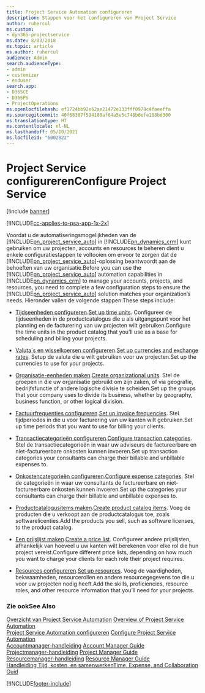 ```yaml
---
title: Project Service Automation configureren
description: Stappen voor het configureren van Project Service
author: ruhercul
ms.custom:
- dyn365-projectservice
ms.date: 8/03/2018
ms.topic: article
ms.author: ruhercul
audience: Admin
search.audienceType:
- admin
- customizer
- enduser
search.app:
- D365CE
- D365PS
- ProjectOperations
ms.openlocfilehash: ef1724bb92e62ae21472e133fff0978c4faeeffa
ms.sourcegitcommit: 40f68387f594180af64a5e5c748b6efa188bd300
ms.translationtype: HT
ms.contentlocale: nl-NL
ms.lasthandoff: 05/10/2021
ms.locfileid: "6002822"
---
```

# <a name="configure-project-service"></a><span data-ttu-id="c2d59-103">Project Service configureren</span><span class="sxs-lookup"><span data-stu-id="c2d59-103">Configure Project Service</span></span>

[!include [banner](../includes/psa-now-project-operations.md)]

[!INCLUDE[cc-applies-to-psa-app-1x-2x](../includes/cc-applies-to-psa-app-1x-2x.md)]

<span data-ttu-id="c2d59-104">Voordat u de automatiseringsmogelijkheden van de [!INCLUDE[pn_project_service_auto](../includes/pn-project-service-auto.md)] in [!INCLUDE[pn_dynamics_crm](../includes/pn-dynamics-crm.md)] kunt gebruiken om uw projecten, accounts en resources te beheren dient u enkele configuratiestappen te voltooien om ervoor te zorgen dat de [!INCLUDE[pn_project_service_auto](../includes/pn-project-service-auto.md)]-oplossing beantwoordt aan de behoeften van uw organisatie.</span><span class="sxs-lookup"><span data-stu-id="c2d59-104">Before you can use the [!INCLUDE[pn_project_service_auto](../includes/pn-project-service-auto.md)] automation capabilities in [!INCLUDE[pn_dynamics_crm](../includes/pn-dynamics-crm.md)] to manage your accounts, projects, and resources, you need to complete a few configuration steps to ensure the [!INCLUDE[pn_project_service_auto](../includes/pn-project-service-auto.md)] solution matches your organization’s needs.</span></span> <span data-ttu-id="c2d59-105">Hieronder vallen de volgende stappen:</span><span class="sxs-lookup"><span data-stu-id="c2d59-105">These steps include:</span></span>  
  
-   <span data-ttu-id="c2d59-106">[Tijdseenheden configureren](../psa/set-up-time-units.md).</span><span class="sxs-lookup"><span data-stu-id="c2d59-106">[Set up time units](../psa/set-up-time-units.md).</span></span> <span data-ttu-id="c2d59-107">Configureer de tijdseenheden in de productcatalogus die u als uitgangspunt voor het planning en de facturering van uw projecten wilt gebruiken.</span><span class="sxs-lookup"><span data-stu-id="c2d59-107">Configure the time units in the product catalog that you’ll use as a base for scheduling and billing your projects.</span></span>  
  
-   <span data-ttu-id="c2d59-108">[Valuta´s en wisselkoersen configureren](../psa/set-up-currencies-exchange-rates.md).</span><span class="sxs-lookup"><span data-stu-id="c2d59-108">[Set up currencies and exchange rates](../psa/set-up-currencies-exchange-rates.md).</span></span> <span data-ttu-id="c2d59-109">Setup de valuta die u wilt gebruiken voor uw projecten.</span><span class="sxs-lookup"><span data-stu-id="c2d59-109">Set up the currencies to use for your projects.</span></span>  
  
-   <span data-ttu-id="c2d59-110">[Organisatie-eenheden maken](../psa/create-organizational-units.md).</span><span class="sxs-lookup"><span data-stu-id="c2d59-110">[Create organizational units](../psa/create-organizational-units.md).</span></span> <span data-ttu-id="c2d59-111">Stel de groepen in die uw organisatie gebruikt om zijn zaken, of via geografie, bedrijfsfunctie of andere logische divisie te scheiden.</span><span class="sxs-lookup"><span data-stu-id="c2d59-111">Set up the groups that your company uses to divide its business, whether by geography, business function, or other logical division.</span></span>  
  
-   <span data-ttu-id="c2d59-112">[Factuurfrequenties configureren](../psa/set-up-invoice-frequencies.md).</span><span class="sxs-lookup"><span data-stu-id="c2d59-112">[Set up invoice frequencies](../psa/set-up-invoice-frequencies.md).</span></span> <span data-ttu-id="c2d59-113">Stel tijdperiodes in die u voor facturering van uw kanten wilt gebruiken.</span><span class="sxs-lookup"><span data-stu-id="c2d59-113">Set up time periods that you want to use for billing your clients.</span></span>  
  
-   <span data-ttu-id="c2d59-114">[Transactiecategorieën configureren](../psa/configure-transaction-categories.md).</span><span class="sxs-lookup"><span data-stu-id="c2d59-114">[Configure transaction categories](../psa/configure-transaction-categories.md).</span></span> <span data-ttu-id="c2d59-115">Stel de transactiecategorieën in waar uw adviseurs de factureerbare en niet-factureerbare onkosten kunnen invoeren.</span><span class="sxs-lookup"><span data-stu-id="c2d59-115">Set up transaction categories your consultants can charge their billable and unbillable expenses to.</span></span>  
  
-   <span data-ttu-id="c2d59-116">[Onkostencategorieën configureren](../psa/configure-expense-categories.md).</span><span class="sxs-lookup"><span data-stu-id="c2d59-116">[Configure expense categories](../psa/configure-expense-categories.md).</span></span> <span data-ttu-id="c2d59-117">Stel de categorieën in waar uw consultants de factureerbare en niet-factureerbare onkosten kunnen invoeren.</span><span class="sxs-lookup"><span data-stu-id="c2d59-117">Set up the categories your consultants can charge their billable and unbillable expenses to.</span></span>  
  
-   <span data-ttu-id="c2d59-118">[Productcatalogusitems maken](../psa/create-product-catalog-items.md).</span><span class="sxs-lookup"><span data-stu-id="c2d59-118">[Create product catalog items](../psa/create-product-catalog-items.md).</span></span> <span data-ttu-id="c2d59-119">Voeg de producten die u verkoopt aan de productcatalogus toe, zoals softwarelicenties.</span><span class="sxs-lookup"><span data-stu-id="c2d59-119">Add the products you sell, such as software licenses, to the product catalog.</span></span>  
  
-   <span data-ttu-id="c2d59-120">[Een prijslijst maken](../psa/create-price-list.md).</span><span class="sxs-lookup"><span data-stu-id="c2d59-120">[Create a price list](../psa/create-price-list.md).</span></span> <span data-ttu-id="c2d59-121">Configureer andere prijslijsten, afhankelijk van hoeveel u uw kanten wilt berekenen voor elke rol die hun project vereist.</span><span class="sxs-lookup"><span data-stu-id="c2d59-121">Configure different price lists, depending on how much you want to charge your clients for each role their project requires.</span></span>  
  
-   <span data-ttu-id="c2d59-122">[Resources configureren](../psa/set-up-resources.md).</span><span class="sxs-lookup"><span data-stu-id="c2d59-122">[Set up resources](../psa/set-up-resources.md).</span></span> <span data-ttu-id="c2d59-123">Voeg de vaardigheden, bekwaamheden, resourcerollen en andere resourcegegevens toe die u voor uw projecten nodig heeft.</span><span class="sxs-lookup"><span data-stu-id="c2d59-123">Add the skills, proficiencies, resource roles, and other resource information that you’ll need for your projects.</span></span>  
  
### <a name="see-also"></a><span data-ttu-id="c2d59-124">Zie ook</span><span class="sxs-lookup"><span data-stu-id="c2d59-124">See Also</span></span>  
 <span data-ttu-id="c2d59-125">[Overzicht van Project Service Automation](../psa/overview.md) </span><span class="sxs-lookup"><span data-stu-id="c2d59-125">[Overview of Project Service Automation](../psa/overview.md) </span></span>  
 <span data-ttu-id="c2d59-126">[Project Service Automation configureren](../psa/configure.md) </span><span class="sxs-lookup"><span data-stu-id="c2d59-126">[Configure Project Service Automation](../psa/configure.md) </span></span>  
 <span data-ttu-id="c2d59-127">[Accountmanager-handleiding](../psa/account-manager-guide.md) </span><span class="sxs-lookup"><span data-stu-id="c2d59-127">[Account Manager Guide](../psa/account-manager-guide.md) </span></span>  
 <span data-ttu-id="c2d59-128">[Projectmanager-handleiding](../psa/project-manager-guide.md) </span><span class="sxs-lookup"><span data-stu-id="c2d59-128">[Project Manager Guide](../psa/project-manager-guide.md) </span></span>  
 <span data-ttu-id="c2d59-129">[Resourcemanager-handleiding](../psa/resource-manager-guide.md) </span><span class="sxs-lookup"><span data-stu-id="c2d59-129">[Resource Manager Guide](../psa/resource-manager-guide.md) </span></span>  
 [<span data-ttu-id="c2d59-130">Handleiding Tijd, kosten, en samenwerken</span><span class="sxs-lookup"><span data-stu-id="c2d59-130">Time, Expense, and Collaboration Guid</span></span>](../psa/time-expense-collaboration-guide.md)


[!INCLUDE[footer-include](../includes/footer-banner.md)]